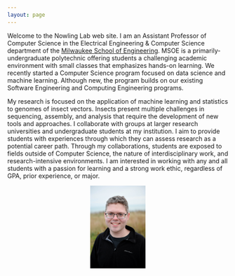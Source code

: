 ```yaml
---
layout: page
---
```

Welcome to the Nowling Lab web site.  I am an Assistant Professor of Computer Science in the Electrical Engineering & Computer Science department of the [Milwaukee School of Engineering](https://www.msoe.edu).  MSOE is a primarily-undergraduate polytechnic offering students a challenging academic environment with small classes that emphasizes hands-on learning.  We recently started a Computer Science program focused on data science and machine learning.  Although new, the program builds on our existing Software Engineering and Computing Engineering programs.

My research is focused on the application of machine learning and statistics to genomes of insect vectors.  Insects present multiple challenges in sequencing, assembly, and analysis that require the development of new tools and approaches.  I collaborate with groups at larger research universities and undergraduate students at my institution.  I aim to provide students with experiences through which they can assess research as a potential career path.  Through my collaborations, students are exposed to fields outside of Computer Science, the nature of interdisciplinary work, and research-intensive environments.  I am interested in working with any and all students with a passion for learning and a strong work ethic, regardless of GPA, prior experience, or major.

<center><img src="/images/photos/nowling.jpg" width="25%" height="25%" /></center>
